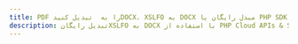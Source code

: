 ---title: PDF را به  تبدیل کنیدDOCX، XSLFO به DOCX مبدل رایگان یا PHP SDKdescription: تبدیل رایگانXSLFO به DOCX با استفاده از PHP Cloud APIs & SDK همچنین اسناد PDF را در Cloud ایجاد، ویرایش و رندر کنید.---